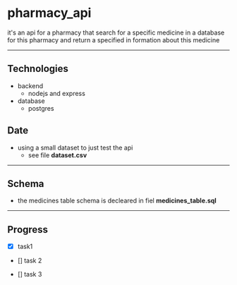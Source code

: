 # pharmacy_api
it's an api for a pharmacy that search for a specific medicine in a database for this pharmacy and return a specified in formation about this medicine
 ___

 ## Technologies
 - backend
   - nodejs and express
 - database
    - postgres

 ## Date
 - using a small dataset to just test the api 
   - see file __dataset.csv__
  
___  
 ## Schema
- the medicines table schema is decleared in fiel __medicines_table.sql__ 
  
___
 ## Progress

* [x] task1

* [] task 2

* [] task 3
